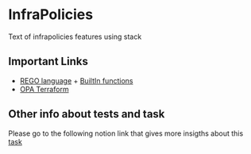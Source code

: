 # InfraPolicies

Text of infrapolicies features using stack 

## Important Links

- [REGO language](https://www.openpolicyagent.org/docs/latest/policy-language/) + [BuiltIn functions](https://www.openpolicyagent.org/docs/latest/policy-reference/)
- [OPA Terraform](https://www.openpolicyagent.org/docs/latest/terraform/)


## Other info about tests and task

Please go to the following notion link that gives more insigths about this [task](https://flannel-leather-b76.notion.site/InfraPolicies-Study-6c46f08d283d4290a24607290afd5d21)
